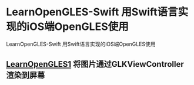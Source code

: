# LearnOpenGLES-Swift 用Swift语言实现的iOS端OpenGLES使用

LearnOpenGLES-Swift 用Swift语言实现的iOS端OpenGLES使用

## [LearnOpenGLES1](https://github.com/MTerence/LearnOpenGLES/tree/main/LearnOpenGLES1) 将图片通过GLKViewController渲染到屏幕 
